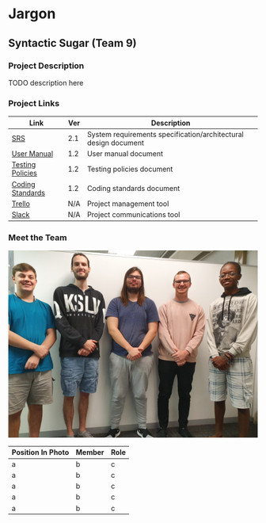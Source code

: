 # Jargon
## Syntactic Sugar (Team 9)
### Project Description
TODO description here

### Project Links
Link | Ver | Description
--- | --- | ---
<a href="https://github.com/cos301-2019-se/Jargon/blob/development/documentation/srs/srs-2.1.pdf" target="blank">SRS</a> | 2.1 | System requirements specification/architectural design document
<a href="https://github.com/cos301-2019-se/Jargon/blob/development/documentation/user-manual/user-manual-1.2.pdf" target="blank">User Manual</a> | 1.2 | User manual document
<a href="https://github.com/cos301-2019-se/Jargon/blob/development/documentation/testing-policy/testing-policy-1.2.pdf" target="blank">Testing Policies</a> | 1.2 | Testing policies document
<a href="https://github.com/cos301-2019-se/Jargon/blob/development/documentation/coding-standards/coding-standards-1.2.pdf" target="blank">Coding Standards</a> | 1.2 | Coding standards document
[Trello](https://trello.com/b/3q7zGrE5/jargon) | N/A | Project management tool
[Slack](https://www.google.com) | N/A | Project communications tool

### Meet the Team

![alt text](https://github.com/cos301-2019-se/Jargon/blob/development/documentation/images/group-photo.jpg "Group Photo")

Position In Photo | Member | Role
--- | --- | ---
a | b | c
a | b | c
a | b | c
a | b | c
a | b | c
